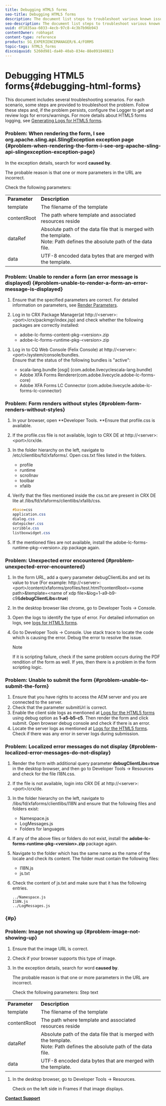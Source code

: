 ```yaml
---
title: Debugging HTML5 forms
seo-title: Debugging HTML5 forms
description: The document list steps to troubleshoot various known issues. 
seo-description: The document list steps to troubleshoot various known issues. 
uuid: df1835aa-6033-4ecb-97c8-4c3b7b96b943
contentOwner: robhagat
content-type: reference
products: SG_EXPERIENCEMANAGER/6.4/FORMS
topic-tags: hTML5_forms
discoiquuid: 5260d981-da40-40ab-834e-88e091840813
---
```


# Debugging HTML5 forms{#debugging-html-forms}

This document includes several troubleshooting scenarios. For each scenario, some steps are provided to troubleshoot the problem. Follow these steps and, if the problem persists, configure the Logger to get and review logs for errors/warnings. For more details about HTML5 forms logging, see [Generating Logs for HTML5 forms](../../forms/using/enable-logs.md).

### Problem: When rendering the form, I see org.apache.sling.api.SlingException exception page {#problem-when-rendering-the-form-i-see-org-apache-sling-api-slingexception-exception-page}

In the exception details, search for word **caused by**.

The probable reason is that one or more parameters in the URL are incorrect.

Check the following parameters:

<table> 
 <tbody> 
  <tr> 
   <td><strong>Parameter</strong></td> 
   <td><strong>Description</strong></td> 
  </tr> 
  <tr> 
   <td>template</td> 
   <td>The filename of the template</td> 
  </tr> 
  <tr> 
   <td>contentRoot</td> 
   <td>The path where template and associated resources reside</td> 
  </tr> 
  <tr> 
   <td>dataRef</td> 
   <td>Absolute path of the data file that is merged with the template.<br /> Note: Path defines the absolute path of the data file.</td> 
  </tr> 
  <tr> 
   <td>data</td> 
   <td>UTF-8 encoded data bytes that are merged with the template.</td> 
  </tr> 
 </tbody> 
</table>

### Problem: Unable to render a form (an error message is displayed) {#problem-unable-to-render-a-form-an-error-message-is-displayed}

1. Ensure that the specified parameters are correct. For detailed information on parameters, see [Render Parameters](../../forms/using/debug.md#main-pars-table).
1. Log in to CRX Package Manager(at http://&lt;server&gt;:&lt;port&gt;/crx/packmgr/index.jsp) and check whether the following packages are correctly installed:

    * adobe-lc-forms-content-pkg-&lt;version&gt;.zip
    * adobe-lc-forms-runtime-pkg-&lt;version&gt;.zip

1. Log in to CQ Web Console (Felix Console) at http://&lt;server&gt;:&lt;port&gt;/system/console/bundles.  
   Ensure that the status of the following bundles is "active":

    * scala-lang.bundle [osgi] (com.adobe.livecyclescala-lang.bundle)
    * Adobe XFA Forms Renderer(com.adobe.livecycle.adobe-lc-forms-core)  
    * Adobe XFA Forms LC Connector (com.adobe.livecycle.adobe-lc-forms-lc-connector)

### Problem: Form renders without styles {#problem-form-renders-without-styles}

1. In your browser, open **Developer Tools. **Ensure that profile.css is available.
1. If the profile.css file is not available, login to CRX DE at http://&lt;server&gt;:&lt;port&gt;/crx/de.
1. In the folder hierarchy on the left, navigate to /etc/clientlibs/fd/xfaforms/. Open css.txt files listed in the folders.

    * profile
    * runtime
    * scrollnav
    * toolbar
    * xfalib

1. Verify that the files mentioned inside the css.txt are present in CRX DE lite at /libs/fd/xfaforms/clientlibs/xfalib/css.

   ```css
   #base=css
   application.css
   dialog.css
   datepicker.css
   scribble.css
   listboxwidget.css
   ```

1. If the mentioned files are not available, install the adobe-lc-forms-runtime-pkg-&lt;version&gt;.zip package again.

### Problem: Unexpected error encountered {#problem-unexpected-error-encountered}

1. In the form URL, add a query parameter debugClientLibs and set its value to true (For example: http://&lt;server&gt;:&lt;port&gt;/content/xfaforms/profiles/test.html?contentRoot=&lt;some path&gt;&template=&lt;name of xdp file&gt;&log=1-a9-b9-c9&**debugClientLibs=true**)
1. In the desktop browser like chrome, go to Developer Tools -&gt; Console.
1. Open the logs to identify the type of error. For detailed information on logs, see [logs for HTML5 forms](../../forms/using/enable-logs.md).
1. Go to Developer Tools -&gt; Console. Use stack trace to locate the code which is causing the error. Debug the error to resolve the issue.

   >[!NOTE]
   >
   >If it is scripting failure, check if the same problem occurs during the PDF rendition of the form as well. If yes, then there is a problem in the form scripting logic.

### Problem: Unable to submit the form {#problem-unable-to-submit-the-form}

1. Ensure that you have rights to access the AEM server and you are connected to the server. 
1. Check that the parameter submitUrl is correct.
1. Enable the client side logs as mentioned at [Logs for the HTML5 forms](../../forms/using/enable-logs.md) using debug option as **1-a5-b5-c5**. Then render the form and click submit. Open browser debug console and check if there is an error. 
1. Locate the server logs as mentioned at [Logs for the HTML5 forms](../../forms/using/enable-logs.md). Check if there was any error in server logs during submission.

### Problem: Localized error messages do not display {#problem-localized-error-messages-do-not-display}

1. Render the form with additional query parameter **debugClientLibs=true** in the desktop browser, and then go to Developer Tools -&gt; Resources and check for the file I18N.css.
1. If the file is not available, login into CRX DE at http://&lt;server&gt;:&lt;port&gt;/crx/de.
1. In the folder hierarchy on the left, navigate to /libs/fd/xfaforms/clientlibs/I18N and ensure that the following files and folders exist:

    * Namespace.js
    * LogMessages.js
    * Folders for languages

1. If any of the above files or folders do not exist, install the **adobe-lc-forms-runtime-pkg-&lt;version&gt;.zip** package again.
1. Navigate to the folder which has the same name as the name of the locale and check its content. The folder must contain the following files:

    * I18N.js
    * js.txt

1. Check the content of js.txt and make sure that it has the following entries.

   ```
   ../Namespace.js
   I18N.js
   ../LogMessages.js
   ```

###  </p>  {#p}

### Problem: Image not showing up {#problem-image-not-showing-up}

1. Ensure that the image URL is correct. 
1. Check if your browser supports this type of image. 
1. In the exception details, search for word **caused by**.

   The probable reason is that one or more parameters in the URL are incorrect.

   Check the following parameters:
   Step text 

<table> 
 <tbody> 
  <tr> 
   <td><strong>Parameter</strong></td> 
   <td><strong>Description</strong></td> 
  </tr> 
  <tr> 
   <td>template</td> 
   <td>The filename of the template</td> 
  </tr> 
  <tr> 
   <td>contentRoot</td> 
   <td>The path where template and associated resources reside</td> 
  </tr> 
  <tr> 
   <td>dataRef</td> 
   <td>Absolute path of the data file that is merged with the template.<br /> Note: Path defines the absolute path of the data file.</td> 
  </tr> 
  <tr> 
   <td>data</td> 
   <td>UTF-8 encoded data bytes that are merged with the template.</td> 
  </tr> 
 </tbody> 
</table>

1. In the desktop browser, go to Developer Tools -&gt; Resources.

   Check on the left side in Frames if that image displays.

[**Contact Support**](https://www.adobe.com/account/sign-in.supportportal.html)
